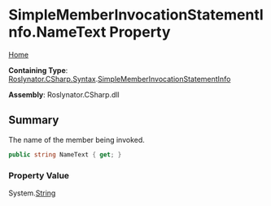 # SimpleMemberInvocationStatementInfo\.NameText Property

[Home](../../../../../README.md)

**Containing Type**: [Roslynator.CSharp.Syntax](../../README.md)\.[SimpleMemberInvocationStatementInfo](../README.md)

**Assembly**: Roslynator\.CSharp\.dll

## Summary

The name of the member being invoked\.

```csharp
public string NameText { get; }
```

### Property Value

System\.[String](https://docs.microsoft.com/en-us/dotnet/api/system.string)

